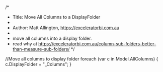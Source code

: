 /*
 * Title: Move All Columns to a DisplayFolder  
 *
 * Author: Matt Allington, https://exceleratorbi.com.au  
 *
 *  move all columns into a display folder.  
 *  read why at https://exceleratorbi.com.au/column-sub-folders-better-than-measure-sub-folders/
 */


//Move all columns to display folder
foreach (var c in Model.AllColumns)
{
    c.DisplayFolder = "_Columns";
}